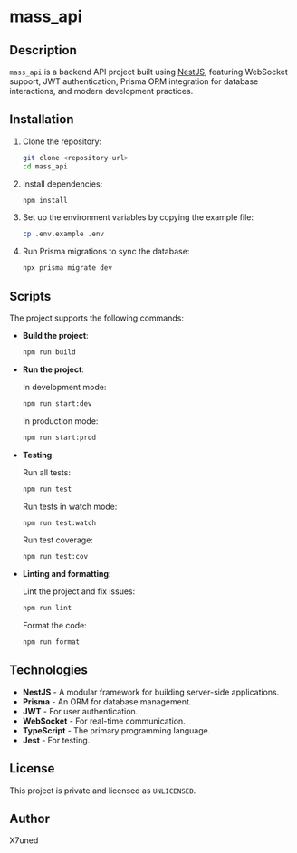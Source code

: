# mass_api

## Description

`mass_api` is a backend API project built using [NestJS](https://nestjs.com/), featuring WebSocket support, JWT authentication, Prisma ORM integration for database interactions, and modern development practices.

## Installation

1. Clone the repository:

    ```bash
    git clone <repository-url>
    cd mass_api
    ```

2. Install dependencies:

    ```bash
    npm install
    ```

3. Set up the environment variables by copying the example file:

    ```bash
    cp .env.example .env
    ```

4. Run Prisma migrations to sync the database:

    ```bash
    npx prisma migrate dev
    ```

## Scripts

The project supports the following commands:

- **Build the project**:

    ```bash
    npm run build
    ```

- **Run the project**:
  
    In development mode:
    ```bash
    npm run start:dev
    ```

    In production mode:
    ```bash
    npm run start:prod
    ```

- **Testing**:
  
    Run all tests:
    ```bash
    npm run test
    ```

    Run tests in watch mode:
    ```bash
    npm run test:watch
    ```

    Run test coverage:
    ```bash
    npm run test:cov
    ```

- **Linting and formatting**:
  
    Lint the project and fix issues:
    ```bash
    npm run lint
    ```

    Format the code:
    ```bash
    npm run format
    ```

## Technologies

- **NestJS** - A modular framework for building server-side applications.
- **Prisma** - An ORM for database management.
- **JWT** - For user authentication.
- **WebSocket** - For real-time communication.
- **TypeScript** - The primary programming language.
- **Jest** - For testing.

## License

This project is private and licensed as `UNLICENSED`.

## Author

X7uned
